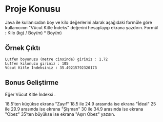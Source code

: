 # Proje Konusu
Java ile kullanıcıdan boy ve kilo değerlerini alarak aşağıdaki formüle göre kullanıcının "Vücut Kitle İndeks" değerini hesaplayıp ekrana yazdırın.
Formül : Kilo (kg) / Boy(m) * Boy(m)

## Örnek Çıktı

````
Lutfen boyunuzu (metre cinsinde) giriniz : 1,72
Lütfen kilonuzu giriniz : 105
Vücut Kitle İndeksiniz : 35.49215792320173
````

## Bonus Geliştirme
Eğer Vücut Kitle İndeksi .

18.5'ten küçükse ekrana "Zayıf"
18.5 ile 24.9 arasında ise ekrana "İdeal"
25 ile 29.9 arasında ise ekrana "Şişman"
30 ile 34.9 arasında ise ekrana "Obez"
35'ten büyükse ise ekrana "Aşırı Obez" yazsın.